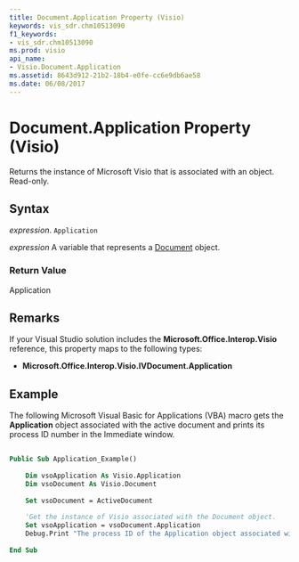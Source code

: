 ```yaml
---
title: Document.Application Property (Visio)
keywords: vis_sdr.chm10513090
f1_keywords:
- vis_sdr.chm10513090
ms.prod: visio
api_name:
- Visio.Document.Application
ms.assetid: 8643d912-21b2-18b4-e0fe-cc6e9db6ae58
ms.date: 06/08/2017
---
```



# Document.Application Property (Visio)

Returns the instance of Microsoft Visio that is associated with an object. Read-only.


## Syntax

 _expression_. `Application`

 _expression_ A variable that represents a [Document](./Visio.Document.md) object.


### Return Value

Application


## Remarks

If your Visual Studio solution includes the  **Microsoft.Office.Interop.Visio** reference, this property maps to the following types:


-  **Microsoft.Office.Interop.Visio.IVDocument.Application**
    

## Example

The following Microsoft Visual Basic for Applications (VBA) macro gets the  **Application** object associated with the active document and prints its process ID number in the Immediate window.


```vb
 
Public Sub Application_Example() 
  
    Dim vsoApplication As Visio.Application  
    Dim vsoDocument As Visio.Document 
 
    Set vsoDocument = ActiveDocument  
 
    'Get the instance of Visio associated with the Document object.  
    Set vsoApplication = vsoDocument.Application  
    Debug.Print "The process ID of the Application object associated with the active document is: " & vsoApplication.ProcessID  
 
End Sub
```


